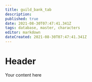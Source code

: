 ```yaml
---
title: guild_bank_tab
description: 
published: true
date: 2021-08-30T07:47:41.341Z
tags: database, master, characters
editor: markdown
dateCreated: 2021-08-30T07:47:41.341Z
---
```


# Header
Your content here